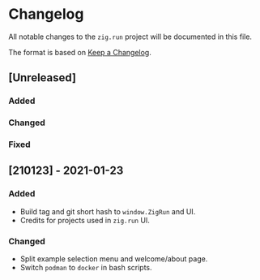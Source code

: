 # Changelog
All notable changes to the `zig.run` project will be documented in this file.

The format is based on [Keep a Changelog](https://keepachangelog.com/en/1.0.0/).


## [Unreleased]
### Added
### Changed
### Fixed


## [210123] - 2021-01-23
### Added
- Build tag and git short hash to `window.ZigRun` and UI.
- Credits for projects used in `zig.run` UI.
### Changed
- Split example selection menu and welcome/about page.
- Switch `podman` to `docker` in bash scripts.
